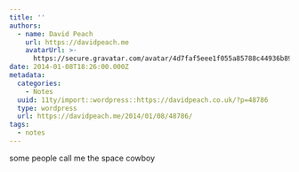 ```yaml
---
title: ''
authors:
  - name: David Peach
    url: https://davidpeach.me
    avatarUrl: >-
      https://secure.gravatar.com/avatar/4d7faf5eee1f055a85788c44936b8995eaab6dfb004e7854ec747ccb272e91ee?s=96&d=mm&r=g
date: 2014-01-08T18:26:00.000Z
metadata:
  categories:
    - Notes
  uuid: 11ty/import::wordpress::https://davidpeach.co.uk/?p=48786
  type: wordpress
  url: https://davidpeach.me/2014/01/08/48786/
tags:
  - notes
---
```

some people call me the space cowboy